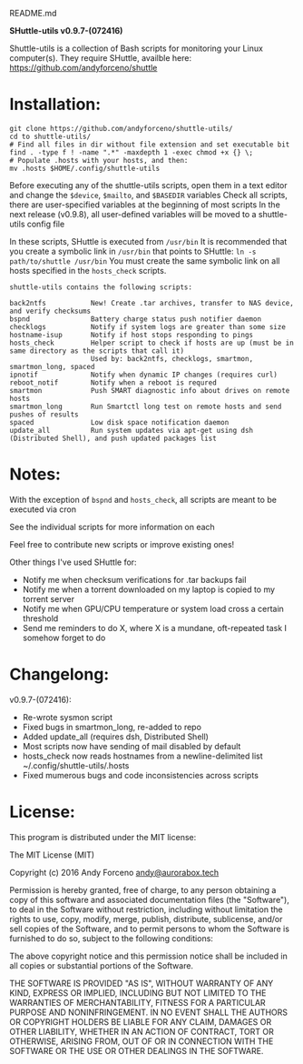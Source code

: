 README.md

**SHuttle-utils v0.9.7-(072416)**

Shuttle-utils is a collection of Bash scripts for monitoring your Linux computer(s). They require SHuttle, availble here: https://github.com/andyforceno/shuttle


# Installation:
    git clone https://github.com/andyforceno/shuttle-utils/
    cd to shuttle-utils/
    # Find all files in dir without file extension and set executable bit
    find . -type f ! -name ".*" -maxdepth 1 -exec chmod +x {} \;
    # Populate .hosts with your hosts, and then:
    mv .hosts $HOME/.config/shuttle-utils
    

Before executing any of the shuttle-utils scripts,
open them in a text editor and change the `$device`, `$mailto`, and `$BASEDIR` variables
Check all scripts, there are user-specified variables at the beginning of most scripts
In the next release (v0.9.8), all user-defined variables will be moved to a shuttle-utils config file 

In these scripts, SHuttle is executed from `/usr/bin`
It is recommended that you create a symbolic link in `/usr/bin` that points to SHuttle:
`ln -s path/to/shuttle /usr/bin`
You must create the same symbolic link on all hosts specified in the `hosts_check` scripts.


``` 
shuttle-utils contains the following scripts:

back2ntfs			New! Create .tar archives, transfer to NAS device, and verify checksums
bspnd				Battery charge status push notifier daemon
checklogs			Notify if system logs are greater than some size
hostname-isup		Notify if host stops responding to pings
hosts_check			Helper script to check if hosts are up (must be in same directory as the scripts that call it)
					Used by: back2ntfs, checklogs, smartmon, smartmon_long, spaced
ipnotif				Notify when dynamic IP changes (requires curl)
reboot_notif		Notify when a reboot is requred
smartmon			Push SMART diagnostic info about drives on remote hosts
smartmon_long		Run Smartctl long test on remote hosts and send pushes of results
spaced				Low disk space notification daemon
update_all			Run system updates via apt-get using dsh (Distributed Shell), and push updated packages list
```


# Notes:
With the exception of `bspnd` and `hosts_check`, all scripts are meant to be executed via cron

See the individual scripts for more information on each

Feel free to contribute new scripts or improve existing ones!

Other things I've used SHuttle for:
* Notify me when checksum verifications for .tar backups fail
* Notify me when a torrent downloaded on my laptop is copied to my torrent server
* Notify me when GPU/CPU temperature or system load cross a certain threshold 
* Send me reminders to do X, where X is a mundane, oft-repeated task I somehow forget to do


# Changelong:
v0.9.7-(072416):
* Re-wrote sysmon script
* Fixed bugs in smartmon_long, re-added to repo 
* Added update_all (requires dsh, Distributed Shell)
* Most scripts now have sending of mail disabled by default
* hosts_check now reads hostnames from a newline-delimited list ~/.config/shuttle-utils/.hosts
* Fixed mumerous bugs and code inconsistencies across scripts


# License:
This program is distributed under the MIT license:

The MIT License (MIT)

Copyright (c) 2016 Andy Forceno <andy@aurorabox.tech>

Permission is hereby granted, free of charge, to any person obtaining a copy of this software and associated documentation files (the "Software"), to deal in the Software without restriction, including without limitation the rights to use, copy, modify, merge, publish, distribute, sublicense, and/or sell copies of the Software, and to permit persons to whom the Software is furnished to do so, subject to the following conditions:

The above copyright notice and this permission notice shall be included in all copies or substantial portions of the Software.

THE SOFTWARE IS PROVIDED "AS IS", WITHOUT WARRANTY OF ANY KIND, EXPRESS OR IMPLIED, INCLUDING BUT NOT LIMITED TO THE WARRANTIES OF MERCHANTABILITY, FITNESS FOR A PARTICULAR PURPOSE AND NONINFRINGEMENT. IN NO EVENT SHALL THE AUTHORS OR COPYRIGHT HOLDERS BE LIABLE FOR ANY CLAIM, DAMAGES OR OTHER LIABILITY, WHETHER IN AN ACTION OF CONTRACT, TORT OR OTHERWISE, ARISING FROM, OUT OF OR IN CONNECTION WITH THE SOFTWARE OR THE USE OR OTHER DEALINGS IN THE SOFTWARE.

